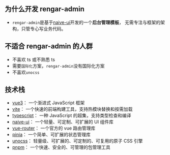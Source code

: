 ## 为什么开发 rengar-admin

- `rengar-admin`是基于[naive-ui](https://www.naiveui.com)开发的一个**后台管理模板**， 无需专注与框架的架构，只管专心写业务代码。

## 不适合 rengar-admin 的人群

- 不喜欢 ts 或不熟悉 ts
- 需要`国际化`方案，`rengar-admin`没有国际化方案
- 不喜欢`unocss`

## 技术栈

- [vue3](https://cn.vuejs.org/)： 一个渐进式 JavaScript 框架
- [vite](https://vitejs.dev/)： 一个快速的前端构建工具，支持热模块替换和按需加载
- [typescript](https://www.typescriptlang.org/)： 一种 JavaScript 的超集，支持类型检查和编译
- [naive-ui](https://www.naiveui.com/)： 一个轻量、可定制、可扩展的 UI 组件库
- [vue-router](https://router.vuejs.org)： 一个官方的 vue 路由管理库
- [pinia](pinia.vuejs.org)： 一个简单、可扩展的状态管理库
- [unocss](https://unocss.dev)： 轻量级、可扩展的、可定制的、可复用的原子 CSS 引擎
- [pnpm](https://pnpm.io)： 一个快速、安全的、可管理的包管理工具
<!-- - [es-toolkit](https://es-toolkit.slash.page/)： 一个轻量级、可扩展的、可定制的、可复用的工具库 -->
